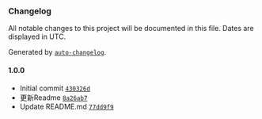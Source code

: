 ### Changelog

All notable changes to this project will be documented in this file. Dates are displayed in UTC.

Generated by [`auto-changelog`](https://github.com/CookPete/auto-changelog).

#### 1.0.0

- Initial commit [`430326d`](https://github.com/Pixelsmao/UnityCommonSolution-UnityEditorExtensions/commit/430326d22548f9b283bc7003ad8666c0c1357f83)
- 更新Readme [`8a26ab7`](https://github.com/Pixelsmao/UnityCommonSolution-UnityEditorExtensions/commit/8a26ab7dd59ad898f0be02b0563935043b361ab5)
- Update README.md [`77dd9f9`](https://github.com/Pixelsmao/UnityCommonSolution-UnityEditorExtensions/commit/77dd9f97c330b239b547d356ba3de74758c4d400)

